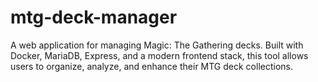 # mtg-deck-manager
 A web application for managing Magic: The Gathering decks. Built with Docker, MariaDB, Express, and a modern frontend stack, this tool allows users to organize, analyze, and enhance their MTG deck collections.

